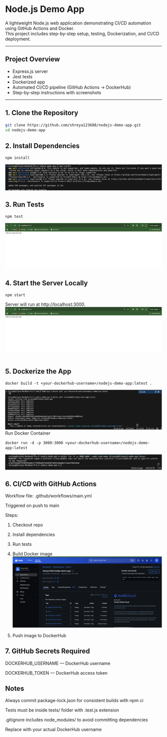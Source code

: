 # Node.js Demo App

A lightweight Node.js web application demonstrating CI/CD automation using GitHub Actions and Docker.  
This project includes step-by-step setup, testing, Dockerization, and CI/CD deployment.

---

## Project Overview

- Express.js server
- Jest tests
- Dockerized app
- Automated CI/CD pipeline (GitHub Actions → DockerHub)
- Step-by-step instructions with screenshots

---

## 1. Clone the Repository

```bash
git clone https://github.com/shreya123688/nodejs-demo-app.git
cd nodejs-demo-app
```
## 2. Install Dependencies
```
npm install
```
![Install Dependencies](screenshots/npm_install.png)
## 3. Run Tests
```
npm test
```
![Test](screenshots/website.png)
## 4. Start the Server Locally
```
npm start
```
Server will run at http://localhost:3000.
![Start](screenshots/website.png)
```
```
## 5. Dockerize the App
```
docker build -t <your-dockerhub-username>/nodejs-demo-app:latest .
```
![Docker Build](screenshots/docker_build.png)
Run Docker Container
```
docker run -d -p 3000:3000 <your-dockerhub-username>/nodejs-demo-app:latest
```
![Docker Run](screenshots/docker_run.png)
## 6. CI/CD with GitHub Actions

Workflow file: .github/workflows/main.yml

Triggered on push to main

Steps:

1. Checkout repo

2. Install dependencies

3. Run tests

4. Build Docker image
![Docker Run](screenshots/docker_hub.png)
5. Push image to DockerHub

## 7. GitHub Secrets Required

DOCKERHUB_USERNAME — DockerHub username

DOCKERHUB_TOKEN — DockerHub access token
## Notes

Always commit package-lock.json for consistent builds with npm ci

Tests must be inside tests/ folder with .test.js extension

.gitignore includes node_modules/ to avoid committing dependencies

Replace <your-dockerhub-username> with your actual DockerHub username
